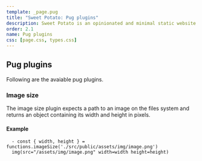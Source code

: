 ```yaml
---
template: _page.pug
title: "Sweet Potato: Pug plugins"
description: Sweet Potato is an opinionated and minimal static website generator, by We The Collective.
order: 2.1
name: Pug plugins
css: [page.css, types.css]
---
```


## Pug plugins

Following are the avaiable pug plugins.

### Image size

The image size plugin expects a path to an image on the files system and returns an object containing its width and height in pixels.

#### Example

```pug
  - const { width, height } = functions.imageSize('./src/public/assets/img/image.png')
  img(src="/assets/img/image.png" width=width height=height)
```
